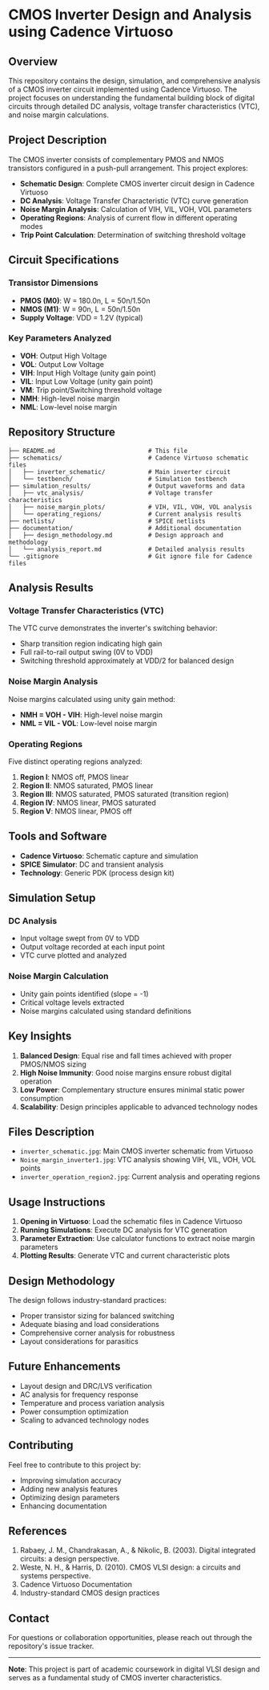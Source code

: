 # CMOS Inverter Design and Analysis using Cadence Virtuoso

## Overview

This repository contains the design, simulation, and comprehensive analysis of a CMOS inverter circuit implemented using Cadence Virtuoso. The project focuses on understanding the fundamental building block of digital circuits through detailed DC analysis, voltage transfer characteristics (VTC), and noise margin calculations.

## Project Description

The CMOS inverter consists of complementary PMOS and NMOS transistors configured in a push-pull arrangement. This project explores:

- **Schematic Design**: Complete CMOS inverter circuit design in Cadence Virtuoso
- **DC Analysis**: Voltage Transfer Characteristic (VTC) curve generation
- **Noise Margin Analysis**: Calculation of VIH, VIL, VOH, VOL parameters
- **Operating Regions**: Analysis of current flow in different operating modes
- **Trip Point Calculation**: Determination of switching threshold voltage

## Circuit Specifications

### Transistor Dimensions
- **PMOS (M0)**: W = 180.0n, L = 50n/1.50n
- **NMOS (M1)**: W = 90n, L = 50n/1.50n
- **Supply Voltage**: VDD = 1.2V (typical)


### Key Parameters Analyzed
- **VOH**: Output High Voltage
- **VOL**: Output Low Voltage  
- **VIH**: Input High Voltage (unity gain point)
- **VIL**: Input Low Voltage (unity gain point)
- **VM**: Trip point/Switching threshold voltage
- **NMH**: High-level noise margin
- **NML**: Low-level noise margin

## Repository Structure

```
├── README.md                          # This file
├── schematics/                        # Cadence Virtuoso schematic files
│   ├── inverter_schematic/            # Main inverter circuit
│   └── testbench/                     # Simulation testbench
├── simulation_results/                # Output waveforms and data
│   ├── vtc_analysis/                  # Voltage transfer characteristics
│   ├── noise_margin_plots/            # VIH, VIL, VOH, VOL analysis
│   └── operating_regions/             # Current analysis results
├── netlists/                          # SPICE netlists
├── documentation/                     # Additional documentation
│   ├── design_methodology.md          # Design approach and methodology
│   └── analysis_report.md             # Detailed analysis results
└── .gitignore                         # Git ignore file for Cadence files
```

## Analysis Results

### Voltage Transfer Characteristics (VTC)
The VTC curve demonstrates the inverter's switching behavior:
- Sharp transition region indicating high gain
- Full rail-to-rail output swing (0V to VDD)
- Switching threshold approximately at VDD/2 for balanced design

### Noise Margin Analysis
Noise margins calculated using unity gain method:
- **NMH = VOH - VIH**: High-level noise margin
- **NML = VIL - VOL**: Low-level noise margin

### Operating Regions
Five distinct operating regions analyzed:
1. **Region I**: NMOS off, PMOS linear
2. **Region II**: NMOS saturated, PMOS linear  
3. **Region III**: NMOS saturated, PMOS saturated (transition region)
4. **Region IV**: NMOS linear, PMOS saturated
5. **Region V**: NMOS linear, PMOS off

## Tools and Software

- **Cadence Virtuoso**: Schematic capture and simulation
- **SPICE Simulator**: DC and transient analysis
- **Technology**: Generic PDK (process design kit)

## Simulation Setup

### DC Analysis
- Input voltage swept from 0V to VDD
- Output voltage recorded at each input point
- VTC curve plotted and analyzed

### Noise Margin Calculation
- Unity gain points identified (slope = -1)
- Critical voltage levels extracted
- Noise margins calculated using standard definitions

## Key Insights

1. **Balanced Design**: Equal rise and fall times achieved with proper PMOS/NMOS sizing
2. **High Noise Immunity**: Good noise margins ensure robust digital operation
3. **Low Power**: Complementary structure ensures minimal static power consumption
4. **Scalability**: Design principles applicable to advanced technology nodes

## Files Description

- `inverter_schematic.jpg`: Main CMOS inverter schematic from Virtuoso
- `Noise_margin_inverter1.jpg`: VTC analysis showing VIH, VIL, VOH, VOL points
- `inverter_operation_region2.jpg`: Current analysis and operating regions

## Usage Instructions

1. **Opening in Virtuoso**: Load the schematic files in Cadence Virtuoso
2. **Running Simulations**: Execute DC analysis for VTC generation
3. **Parameter Extraction**: Use calculator functions to extract noise margin parameters
4. **Plotting Results**: Generate VTC and current characteristic plots

## Design Methodology

The design follows industry-standard practices:
- Proper transistor sizing for balanced switching
- Adequate biasing and load considerations  
- Comprehensive corner analysis for robustness
- Layout considerations for parasitics

## Future Enhancements

- Layout design and DRC/LVS verification
- AC analysis for frequency response
- Temperature and process variation analysis
- Power consumption optimization
- Scaling to advanced technology nodes

## Contributing

Feel free to contribute to this project by:
- Improving simulation accuracy
- Adding new analysis features
- Optimizing design parameters
- Enhancing documentation

## References

1. Rabaey, J. M., Chandrakasan, A., & Nikolic, B. (2003). Digital integrated circuits: a design perspective.
2. Weste, N. H., & Harris, D. (2010). CMOS VLSI design: a circuits and systems perspective.
3. Cadence Virtuoso Documentation
4. Industry-standard CMOS design practices

## Contact

For questions or collaboration opportunities, please reach out through the repository's issue tracker.

---

**Note**: This project is part of academic coursework in digital VLSI design and serves as a fundamental study of CMOS inverter characteristics.
